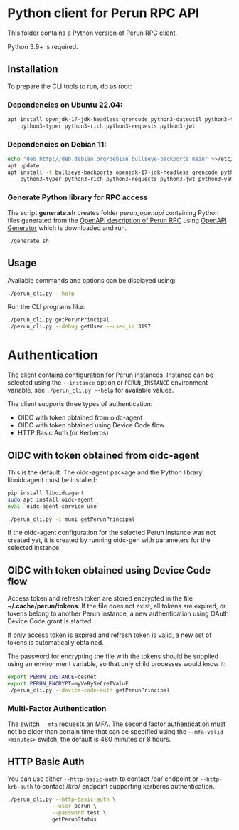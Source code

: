 # Python client for Perun RPC API
This folder contains a Python version of Perun RPC client.

Python 3.9+ is required.
## Installation

To prepare the CLI tools to run, do as root:

### Dependencies on Ubuntu 22.04:
```bash
apt install openjdk-17-jdk-headless qrencode python3-dateutil python3-typing-extensions \
    python3-typer python3-rich python3-requests python3-jwt
```

### Dependencies on Debian 11:
```bash
echo "deb http://deb.debian.org/debian bullseye-backports main" >>/etc/apt/sources.list
apt update
apt install -t bullseye-backports openjdk-17-jdk-headless qrencode python3-dateutil python3-typing-extensions \
    python3-typer python3-rich python3-requests python3-jwt python3-yaml
```

### Generate Python library for RPC access

The script **generate.sh** creates folder *perun_openapi* 
containing Python files generated from the [OpenAPI description of Perun RPC](../perun-openapi/openapi.yml)
using [OpenAPI Generator](https://openapi-generator.tech/docs/usage#generate) which is downloaded and run.
```bash
./generate.sh
```

## Usage

Available commands and options can be displayed using:
```bash
./perun_cli.py --help
```
Run the CLI programs like:
```bash
./perun_cli.py getPerunPrincipal
./perun_cli.py --debug getUser --user_id 3197
```

# Authentication

The client contains configuration for Perun instances.
Instance can be selected using the `--instance` option or `PERUN_INSTANCE` environment variable,
see `./perun_cli.py --help` for available values.

The client supports three types of authentication:
- OIDC with token obtained from oidc-agent
- OIDC with token obtained using Device Code flow
- HTTP Basic Auth (or Kerberos)

## OIDC with token obtained from oidc-agent

This is the default. The oidc-agent package and the Python library liboidcagent must be installed:
```bash
pip install liboidcagent
sudo apt install oidc-agent
eval `oidc-agent-service use`

./perun_cli.py -i muni getPerunPrincipal
```
If the oidc-agent configuration for the selected Perun instance was not created yet,
it is created by running oidc-gen with parameters for the selected instance.

## OIDC with token obtained using Device Code flow

Access token and refresh token are stored encrypted in the file **~/.cache/perun/tokens**. If the file does not exist, 
all tokens are expired, or tokens belong to another Perun instance, a new authentication using OAuth Device Code grant is started. 

If only access token is expired and refresh token is valid, a new set of tokens is automatically obtained.

The password for encrypting the file with the tokens should be supplied using an environment variable, 
so that only child processes would know it:
```bash
export PERUN_INSTANCE=cesnet
export PERUN_ENCRYPT=myVeRySeCreTValuE
./perun_cli.py --device-code-auth getPerunPrincipal
```
### Multi-Factor Authentication

The switch `--mfa` requests an MFA. The second factor authentication must not be older than certain time that
can be specified using the `--mfa-valid <minutes>` switch, the default is 480 minutes or 8 hours.

## HTTP Basic Auth

You can use either `--http-basic-auth` to contact /ba/ endpoint or 
`--http-krb-auth` to contact /krb/ endpoint supporting kerberos authentication.

```bash
./perun_cli.py --http-basic-auth \
              --user perun \
              --password test \
              getPerunStatus
```
